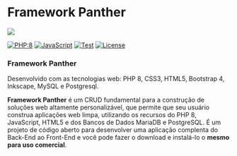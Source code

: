 Framework Panther
================

<img src="https://github.com/framework-panther/framework/blob/master/img/framework-panther-banner.png">

<p align="left">
<a href="https://www.php.net/releases/8.0/pt_BR.php"><img src="https://github.com/framework-panther/framework/blob/master/img/php.svg" alt="PHP:8"></a>
<a href="https://www.javascript.com/"><img src="https://github.com/framework-panther/framework/blob/master/img/javascript.svg" alt="JavaScript"></a>
<a href="https://github.com"><img src="https://github.com/framework-panther/framework/blob/master/img/test.svg" alt="Test"></a>
<a href="https://www.gnu.org/licenses/gpl-3.0.pt-br.html"><img src="https://github.com/framework-panther/framework/blob/master/img/licenca.svg" alt="License"></a>
</p>

### Framework Panther

Desenvolvido com as tecnologias web: PHP 8, CSS3, HTML5, Bootstrap 4, Inkscape, MySQL e Postgresql.

**Framework Panther** é um CRUD fundamental para a construção de soluções web altamente personalizável, que permite que seu usuário construa aplicações web limpa, utilizando os recursos do PHP 8, JavaScript, HTML5 e dos Bancos de Dados MariaDB e PostgreSQL. É um projeto de código aberto para desenvolver uma aplicação complenta do Back-End ao Front-End e você pode fazer o download e instalá-lo o **mesmo para uso comercial**.


